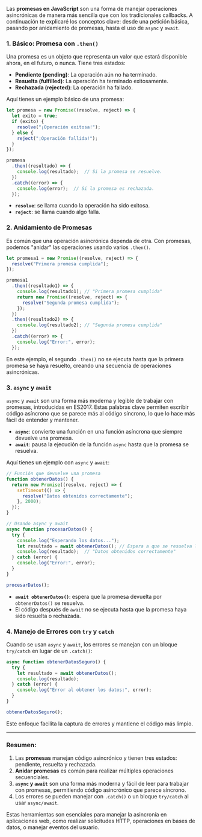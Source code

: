 Las **promesas en JavaScript** son una forma de manejar operaciones asincrónicas de manera más sencilla que con los tradicionales callbacks. A continuación te explicaré los conceptos clave: desde una petición básica, pasando por anidamiento de promesas, hasta el uso de `async` y `await`.

### 1. **Básico: Promesa con `.then()`**
Una promesa es un objeto que representa un valor que estará disponible ahora, en el futuro, o nunca. Tiene tres estados:
- **Pendiente (pending)**: La operación aún no ha terminado.
- **Resuelta (fulfilled)**: La operación ha terminado exitosamente.
- **Rechazada (rejected)**: La operación ha fallado.

Aquí tienes un ejemplo básico de una promesa:

```javascript
let promesa = new Promise((resolve, reject) => {
  let exito = true;
  if (exito) {
    resolve("¡Operación exitosa!");
  } else {
    reject("¡Operación fallida!");
  }
});

promesa
  .then((resultado) => {
    console.log(resultado);  // Si la promesa se resuelve.
  })
  .catch((error) => {
    console.log(error);  // Si la promesa es rechazada.
  });
```

- **`resolve`**: se llama cuando la operación ha sido exitosa.
- **`reject`**: se llama cuando algo falla.

### 2. **Anidamiento de Promesas**
Es común que una operación asincrónica dependa de otra. Con promesas, podemos "anidar" las operaciones usando varios `.then()`.

```javascript
let promesa1 = new Promise((resolve, reject) => {
  resolve("Primera promesa cumplida");
});

promesa1
  .then((resultado1) => {
    console.log(resultado1); // "Primera promesa cumplida"
    return new Promise((resolve, reject) => {
      resolve("Segunda promesa cumplida");
    });
  })
  .then((resultado2) => {
    console.log(resultado2); // "Segunda promesa cumplida"
  })
  .catch((error) => {
    console.log("Error:", error);
  });
```

En este ejemplo, el segundo `.then()` no se ejecuta hasta que la primera promesa se haya resuelto, creando una secuencia de operaciones asincrónicas.

### 3. **`async` y `await`**
`async` y `await` son una forma más moderna y legible de trabajar con promesas, introducidas en ES2017. Estas palabras clave permiten escribir código asíncrono que se parece más al código síncrono, lo que lo hace más fácil de entender y mantener.

- **`async`**: convierte una función en una función asíncrona que siempre devuelve una promesa.
- **`await`**: pausa la ejecución de la función `async` hasta que la promesa se resuelva.

Aquí tienes un ejemplo con `async` y `await`:

```javascript
// Función que devuelve una promesa
function obtenerDatos() {
  return new Promise((resolve, reject) => {
    setTimeout(() => {
      resolve("Datos obtenidos correctamente");
    }, 2000);
  });
}

// Usando async y await
async function procesarDatos() {
  try {
    console.log("Esperando los datos...");
    let resultado = await obtenerDatos(); // Espera a que se resuelva la promesa
    console.log(resultado);  // "Datos obtenidos correctamente"
  } catch (error) {
    console.log("Error:", error);
  }
}

procesarDatos();
```

- **`await obtenerDatos()`**: espera que la promesa devuelta por `obtenerDatos()` se resuelva.
- El código después de `await` no se ejecuta hasta que la promesa haya sido resuelta o rechazada.

### 4. **Manejo de Errores con `try` y `catch`**
Cuando se usan `async` y `await`, los errores se manejan con un bloque `try/catch` en lugar de un `.catch()`:

```javascript
async function obtenerDatosSeguro() {
  try {
    let resultado = await obtenerDatos();
    console.log(resultado);
  } catch (error) {
    console.log("Error al obtener los datos:", error);
  }
}

obtenerDatosSeguro();
```

Este enfoque facilita la captura de errores y mantiene el código más limpio.

---

### Resumen:
1. Las **promesas** manejan código asincrónico y tienen tres estados: pendiente, resuelta y rechazada.
2. **Anidar promesas** es común para realizar múltiples operaciones secuenciales.
3. **`async` y `await`** son una forma más moderna y fácil de leer para trabajar con promesas, permitiendo código asincrónico que parece síncrono.
4. Los errores se pueden manejar con `.catch()` o un bloque `try/catch` al usar `async/await`.

Estas herramientas son esenciales para manejar la asincronía en aplicaciones web, como realizar solicitudes HTTP, operaciones en bases de datos, o manejar eventos del usuario.

